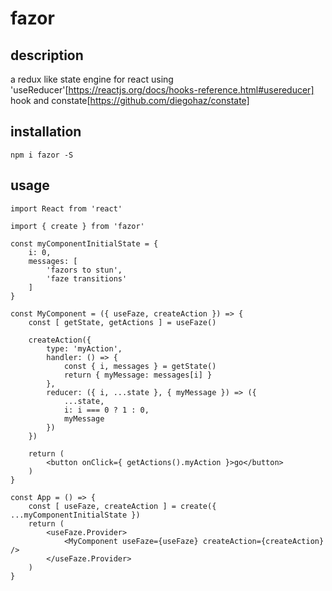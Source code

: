 # fazor

## description
a redux like state engine for react using 'useReducer'[https://reactjs.org/docs/hooks-reference.html#usereducer] hook and constate[https://github.com/diegohaz/constate]

## installation
`npm i fazor -S`

## usage
```
import React from 'react'

import { create } from 'fazor'

const myComponentInitialState = {
	i: 0,
	messages: [
		'fazors to stun',
		'faze transitions'
	]
}

const MyComponent = ({ useFaze, createAction }) => {
	const [ getState, getActions ] = useFaze()

	createAction({
		type: 'myAction',
		handler: () => {
			const { i, messages } = getState()
			return { myMessage: messages[i] }
		},
		reducer: ({ i, ...state }, { myMessage }) => ({
			...state,
			i: i === 0 ? 1 : 0,
			myMessage
		})
	})

	return (
		<button onClick={ getActions().myAction }>go</button>
	)
}

const App = () => {
	const [ useFaze, createAction ] = create({ ...myComponentInitialState })
	return (
		<useFaze.Provider>
			<MyComponent useFaze={useFaze} createAction={createAction} />
		</useFaze.Provider>
	)
}
```
